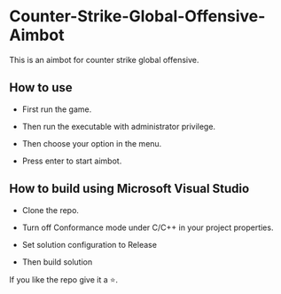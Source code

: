 # Counter-Strike-Global-Offensive-Aimbot
This is an aimbot for counter strike global offensive.

## How to use
- First run the game.

- Then run the executable with administrator privilege.

- Then choose your option in the menu.

- Press enter to start aimbot.

## How to build using Microsoft Visual Studio
- Clone the repo.

- Turn off Conformance mode under C/C++ in your project properties.

- Set solution configuration to Release

- Then build solution

If you like the repo give it a ⭐️.
